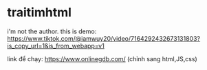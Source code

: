 # traitimhtml
i'm not the author.
this is demo: https://www.tiktok.com/@iamwuy20/video/7164292432673131803?is_copy_url=1&is_from_webapp=v1

link để chạy: https://www.onlinegdb.com/ 
(chỉnh sang html,JS,css)
